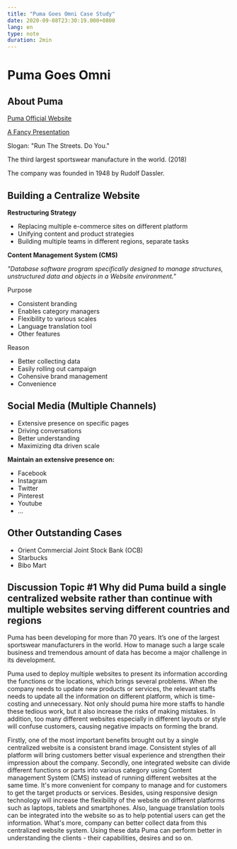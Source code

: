 ```yaml
---
title: "Puma Goes Omni Case Study"
date: 2020-09-08T23:30:19.000+0800
lang: en
type: note
duration: 2min
---
```


# Puma Goes Omni

## About Puma

[Puma Official Website](https://about.puma.com)

[A Fancy Presentation](https://prezi.com/p/mvnoexfhmijo/puma-goes-omni-babawe17140/)

Slogan: "Run The Streets. Do You."

The third largest sportswear manufacture in the world. (2018)

The company was founded in 1948 by Rudolf Dassler.

## Building a Centralize Website

**Restructuring Strategy**

- Replacing multiple e-commerce sites on different platform
- Unifying content and product strategies
- Building multiple teams in different regions, separate tasks

**Content Management System (CMS)**

_"Database software program specifically designed to manage structures, unstructured data and objects in a Website environment."_

Purpose

- Consistent branding
- Enables category managers
- Flexibility to various scales
- Language translation tool
- Other features

Reason

- Better collecting data
- Easily rolling out campaign
- Cohensive brand management
- Convenience

## Social Media (Multiple Channels)

- Extensive presence on specific pages
- Driving conversations
- Better understanding
- Maximizing dta driven scale

**Maintain an extensive presence on:**

- Facebook
- Instagram
- Twitter
- Pinterest
- Youtube
- ...

## Other Outstanding Cases

- Orient Commercial Joint Stock Bank (OCB)
- Starbucks
- Bibo Mart

## Discussion Topic #1 Why did Puma build a single centralized website rather than continue with multiple websites serving different countries and regions

Puma has been developing for more than 70 years. It’s one of the largest sportswear manufacturers in the world. How to manage such a large scale business and tremendous amount of data has become a major challenge in its development.

Puma used to deploy multiple websites to present its information according the functions or the locations, which brings several problems. When the company needs to update new products or services, the relevant staffs needs to update all the information on different platform, which is time-costing and unnecessary. Not only should puma hire more staffs to handle these tedious work, but it also increase the risks of making mistakes. In addition, too many different websites especially in different layouts or style will confuse customers, causing negative impacts on forming the brand.

Firstly, one of the most important benefits brought out by a single centralized website is a consistent brand image. Consistent styles of all platform will bring customers better visual experience and strengthen their impression about the company. Secondly, one integrated website can divide different functions or parts into various category using Content management System (CMS) instead of running different websites at the same time. It's more convenient for company to manage and for customers to get the target products or services. Besides, using responsive design technology will increase the flexibility of the website on different platforms such as laptops, tablets and smartphones. Also, language translation tools can be integrated into the website so as to help potential users can get the information. What's more, company can better collect data from this centralized website system. Using these data Puma can perform better in understanding the clients - their capabilities, desires and so on.

